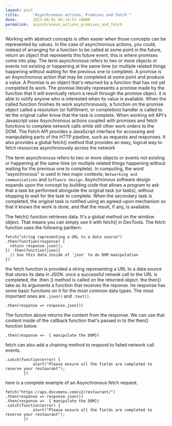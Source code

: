 ```yaml
---
layout: post
title:      "Asynchronous actions, Promises and Fetch "
date:       2021-06-01 04:14:52 +0000
permalink:  asynchronous_actions_promises_and_fetch
---
```


Working with abstract concepts is often easier when those concepts can be represented by values. In the case of asynchronous actions, you could, instead of arranging for a function to be called at some point in the future, return an object that represents this future event, this is where promises come into play. The term asynchronous refers to two or more objects or events not existing or happening at the same time (or multiple related things happening without waiting for the previous one to complete). A promise is an Asynchronous action that may be completed at some point and produce a value. A Promise is an object that's returned by a function that has not yet completed its work. The promise literally represents a promise made by the function that it will eventually return a result through the promise object. it is able to notify anyone  who is interested when its value is available.  When the called function finishes its work asynchronously, a function on the promise object called a resolution (or fulfillment, or completion) handler is called to let the original caller know that the task is complete. When working wit API's Javascript uses Asynchronous actions coupled with promises and fetch functions to complete network calls while still other work orders to the DOM. 
The Fetch API provides a JavaScript interface for accessing and manipulating parts of the HTTP pipeline, such as requests and responses. It also provides a global fetch() method that provides an easy, logical way to fetch resources asynchronously across the network

The term asynchronous refers to two or more objects or events not existing or happening at the same time (or multiple related things happening without waiting for the previous one to complete). In computing, the word "asynchronous" is used in two major contexts; `Networking and communications` and `Software design`. Asynchronous software design expands upon the concept by building code that allows a program to ask that a task be performed alongside the original task (or tasks), without stopping to wait for the task to complete. When the secondary task is completed, the original task is notified using an agreed-upon mechanism so that it knows the work is done, and that the result, if any, is available.

The fetch() function retrieves data. It's a global method on the window object. That means you can simply use it with fetch() in DevTools. The fetch function uses the following parttern: 

```
fetch("string representing a URL to a data source") 
.then(function(response) {
  return response.json();
}) .then(function(json){
  // Use this data inside of `json` to do DOM manipulation
}) 
```

the fetch function is provided a string representing a URL to a data source that stores its data in JSON. once a successful netwok call to the URL is completed, the  .then () method is called on the returned object. the then() take as its arguments a function that receives the reponse. he response has some basic functions on it for the most common data types. The most important ones are `.json()` and `.text()`.
```
.then(response => response.json())
```
The function above returns the content from the response. We can use that content inside of the callback function that's  passed in to the then() function below.
```
.then(response =>  { manipulate the DOM})
```
fetch can also add a  chaining method to respond to failed network call events. 
```
.catch(function(error) {
            alert("Please ensure all the fields are completed to reserve your restaurant");
        })
```

here is a complete example of an Asynchronous fetch request. 
```
fetch("https://api.documenu.com/v2/restaurant/")
.then(response => response.json())
.then(response =>  { manipulate the DOM})
.catch(function(error) {
            alert("Please ensure all the fields are completed to reserve your restaurant");
        })
```